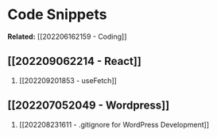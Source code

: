 # Code Snippets
**Related:** [[202206162159 - Coding]]

## [[202209062214 - React]]
1. [[202209201853 - useFetch]]

## [[202207052049 - Wordpress]]
1. [[202208231611 - .gitignore for WordPress Development]]
